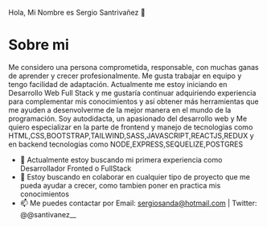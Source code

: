 Hola, Mi Nombre es Sergio Santrivañez 👋

# Sobre mi
 Me considero una persona comprometida, responsable, con muchas ganas
          de aprender y crecer profesionalmente. Me gusta trabajar en equipo y
          tengo facilidad de adaptación.
          Actualmente me estoy iniciando en Desarrollo Web Full Stack y me gustaría
          continuar adquiriendo experiencia para complementar mis conocimientos
          y así obtener más herramientas que me ayuden a desenvolverme de la
          mejor manera en el mundo de la programación.
          Soy autodidacta, un apasionado del desarrollo web y Me quiero especializar en
          la parte de frontend y manejo de tecnologias como
          HTML,CSS,BOOTSTRAP,TAILWIND,SASS,JAVASCRIPT,REACTJS,REDUX
          y en backend tecnologias como
          NODE,EXPRESS,SEQUELIZE,POSTGRES
          
- 🔭 Actualmente estoy buscando mi primera experiencia como Desarrollador Fronted o FullStack
- 👯 Estoy buscando en colaborar en cualquier tipo de proyecto que me pueda ayudar a crecer, como tambien poner en practica mis conocimientos 
- 📫 Me puedes contactar por Email: sergiosanda@hotmail.com | Twitter: @@santivanez__


